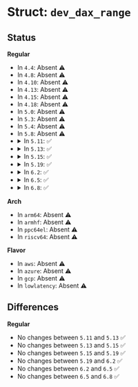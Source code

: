 # Struct: <code>dev_dax_range</code>

## Status
<b>Regular</b>
<ul>
<li>
In <code>4.4</code>: Absent ⚠️
</li>
<li>
In <code>4.8</code>: Absent ⚠️
</li>
<li>
In <code>4.10</code>: Absent ⚠️
</li>
<li>
In <code>4.13</code>: Absent ⚠️
</li>
<li>
In <code>4.15</code>: Absent ⚠️
</li>
<li>
In <code>4.18</code>: Absent ⚠️
</li>
<li>
In <code>5.0</code>: Absent ⚠️
</li>
<li>
In <code>5.3</code>: Absent ⚠️
</li>
<li>
In <code>5.4</code>: Absent ⚠️
</li>
<li>
In <code>5.8</code>: Absent ⚠️
</li>
<li>
<details>
<summary>In <code>5.11</code>: ✅</summary>

```c
struct dev_dax_range {
    long unsigned int pgoff;
    struct range range;
    struct dax_mapping *mapping;
};
```
</details>
</li>
<li>
<details>
<summary>In <code>5.13</code>: ✅</summary>

```c
struct dev_dax_range {
    long unsigned int pgoff;
    struct range range;
    struct dax_mapping *mapping;
};
```
</details>
</li>
<li>
<details>
<summary>In <code>5.15</code>: ✅</summary>

```c
struct dev_dax_range {
    long unsigned int pgoff;
    struct range range;
    struct dax_mapping *mapping;
};
```
</details>
</li>
<li>
<details>
<summary>In <code>5.19</code>: ✅</summary>

```c
struct dev_dax_range {
    long unsigned int pgoff;
    struct range range;
    struct dax_mapping *mapping;
};
```
</details>
</li>
<li>
<details>
<summary>In <code>6.2</code>: ✅</summary>

```c
struct dev_dax_range {
    long unsigned int pgoff;
    struct range range;
    struct dax_mapping *mapping;
};
```
</details>
</li>
<li>
<details>
<summary>In <code>6.5</code>: ✅</summary>

```c
struct dev_dax_range {
    long unsigned int pgoff;
    struct range range;
    struct dax_mapping *mapping;
};
```
</details>
</li>
<li>
<details>
<summary>In <code>6.8</code>: ✅</summary>

```c
struct dev_dax_range {
    long unsigned int pgoff;
    struct range range;
    struct dax_mapping *mapping;
};
```
</details>
</li>
</ul>
<b>Arch</b>
<ul>
<li>
In <code>arm64</code>: Absent ⚠️
</li>
<li>
In <code>armhf</code>: Absent ⚠️
</li>
<li>
In <code>ppc64el</code>: Absent ⚠️
</li>
<li>
In <code>riscv64</code>: Absent ⚠️
</li>
</ul>
<b>Flavor</b>
<ul>
<li>
In <code>aws</code>: Absent ⚠️
</li>
<li>
In <code>azure</code>: Absent ⚠️
</li>
<li>
In <code>gcp</code>: Absent ⚠️
</li>
<li>
In <code>lowlatency</code>: Absent ⚠️
</li>
</ul>

## Differences
<b>Regular</b>
<ul>
<li>
No changes between <code>5.11</code> and <code>5.13</code> ✅
</li>
<li>
No changes between <code>5.13</code> and <code>5.15</code> ✅
</li>
<li>
No changes between <code>5.15</code> and <code>5.19</code> ✅
</li>
<li>
No changes between <code>5.19</code> and <code>6.2</code> ✅
</li>
<li>
No changes between <code>6.2</code> and <code>6.5</code> ✅
</li>
<li>
No changes between <code>6.5</code> and <code>6.8</code> ✅
</li>
</ul>
